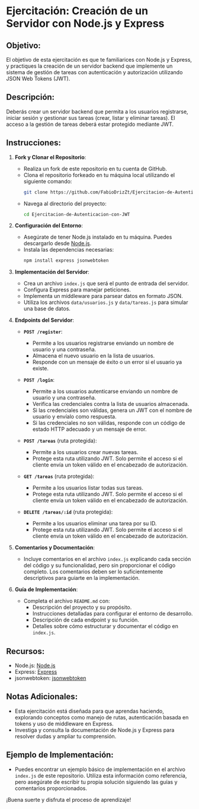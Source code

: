 # Ejercitación: Creación de un Servidor con Node.js y Express

## Objetivo:
El objetivo de esta ejercitación es que te familiarices con Node.js y Express, y practiques la creación de un servidor backend que implemente un sistema de gestión de tareas con autenticación y autorización utilizando JSON Web Tokens (JWT).

## Descripción:
Deberás crear un servidor backend que permita a los usuarios registrarse, iniciar sesión y gestionar sus tareas (crear, listar y eliminar tareas). El acceso a la gestión de tareas deberá estar protegido mediante JWT.

## Instrucciones:

1. **Fork y Clonar el Repositorio**:
   - Realiza un fork de este repositorio en tu cuenta de GitHub.
   - Clona el repositorio forkeado en tu máquina local utilizando el siguiente comando:
     ```bash
     git clone https://github.com/FabioDrizZt/Ejercitacion-de-Autenticacion-con-JWT.git
     ```
   - Navega al directorio del proyecto:
     ```bash
     cd Ejercitacion-de-Autenticacion-con-JWT
     ```

2. **Configuración del Entorno**:
   - Asegúrate de tener Node.js instalado en tu máquina. Puedes descargarlo desde [Node.js](https://nodejs.org/).
   - Instala las dependencias necesarias:
     ```bash
     npm install express jsonwebtoken
     ```

3. **Implementación del Servidor**:
   - Crea un archivo `index.js` que será el punto de entrada del servidor.
   - Configura Express para manejar peticiones.
   - Implementa un middleware para parsear datos en formato JSON.
   - Utiliza los archivos `data/usuarios.js` y `data/tareas.js` para simular una base de datos.

4. **Endpoints del Servidor**:
   - **`POST /register`**:
     - Permite a los usuarios registrarse enviando un nombre de usuario y una contraseña.
     - Almacena el nuevo usuario en la lista de usuarios.
     - Responde con un mensaje de éxito o un error si el usuario ya existe.

   - **`POST /login`**:
     - Permite a los usuarios autenticarse enviando un nombre de usuario y una contraseña.
     - Verifica las credenciales contra la lista de usuarios almacenada.
     - Si las credenciales son válidas, genera un JWT con el nombre de usuario y envíalo como respuesta.
     - Si las credenciales no son válidas, responde con un código de estado HTTP adecuado y un mensaje de error.

   - **`POST /tareas`** (ruta protegida):
     - Permite a los usuarios crear nuevas tareas.
     - Protege esta ruta utilizando JWT. Solo permite el acceso si el cliente envía un token válido en el encabezado de autorización.

   - **`GET /tareas`** (ruta protegida):
     - Permite a los usuarios listar todas sus tareas.
     - Protege esta ruta utilizando JWT. Solo permite el acceso si el cliente envía un token válido en el encabezado de autorización.

   - **`DELETE /tareas/:id`** (ruta protegida):
     - Permite a los usuarios eliminar una tarea por su ID.
     - Protege esta ruta utilizando JWT. Solo permite el acceso si el cliente envía un token válido en el encabezado de autorización.

5. **Comentarios y Documentación**:
   - Incluye comentarios en el archivo `index.js` explicando cada sección del código y su funcionalidad, pero sin proporcionar el código completo. Los comentarios deben ser lo suficientemente descriptivos para guiarte en la implementación.

6. **Guía de Implementación**:
   - Completa el archivo `README.md` con:
     - Descripción del proyecto y su propósito.
     - Instrucciones detalladas para configurar el entorno de desarrollo.
     - Descripción de cada endpoint y su función.
     - Detalles sobre cómo estructurar y documentar el código en `index.js`.

## Recursos:
- Node.js: [Node.js](https://nodejs.org/)
- Express: [Express](https://expressjs.com/)
- jsonwebtoken: [jsonwebtoken](https://github.com/auth0/node-jsonwebtoken)

## Notas Adicionales:
- Esta ejercitación está diseñada para que aprendas haciendo, explorando conceptos como manejo de rutas, autenticación basada en tokens y uso de middleware en Express.
- Investiga y consulta la documentación de Node.js y Express para resolver dudas y ampliar tu comprensión.

## Ejemplo de Implementación:
- Puedes encontrar un ejemplo básico de implementación en el archivo `index.js` de este repositorio. Utiliza esta información como referencia, pero asegúrate de escribir tu propia solución siguiendo las guías y comentarios proporcionados.

¡Buena suerte y disfruta el proceso de aprendizaje!
